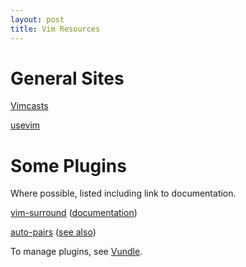 ```yaml
---
layout: post
title: Vim Resources
---
```


# General Sites
[Vimcasts](http://vimcasts.org/)

[usevim](http://usevim.com/)


# Some Plugins

Where possible, listed including link to documentation.

[vim-surround](https://github.com/tpope/vim-surround) ([documentation](https://github.com/tpope/vim-surround/blob/master/doc/surround.txt))

[auto-pairs](https://github.com/jiangmiao/auto-pairs) ([see also](http://www.vim.org/scripts/script.php?script_id=3599))

To manage plugins, see [Vundle](https://github.com/gmarik/Vundle.vim).
